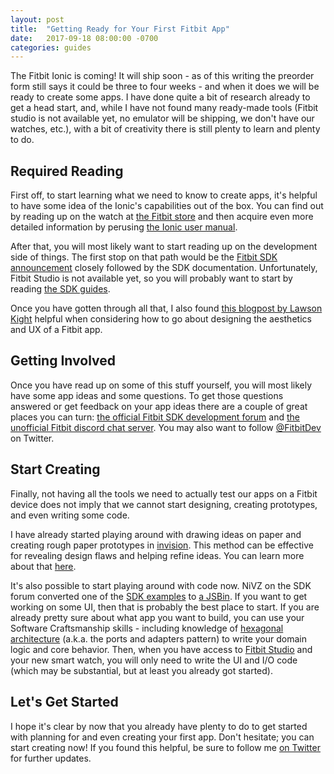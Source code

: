 ```yaml
---
layout: post
title:  "Getting Ready for Your First Fitbit App"
date:   2017-09-18 08:00:00 -0700
categories: guides
---
```


The Fitbit Ionic is coming! It will ship soon - as of this writing the
preorder form still says it could be three to four weeks - and when it
does we will be ready to create some apps. I have done
quite a bit of research already to get a head start, and, while I have not
found many ready-made tools (Fitbit studio is not available yet, no
emulator will be shipping, we don't have our watches, etc.), with a bit of creativity there is still
plenty to learn and plenty to do.

## Required Reading

First off, to start learning what we need to know to create apps, it's
helpful to have some idea of the Ionic's capabilities
out of the box. You can find out by reading up on the watch at
[the Fitbit store](https://www.fitbit.com/uk/shop/ionic) and then acquire even
more detailed information by perusing
[the Ionic user manual](https://staticcs.fitbit.com/content/assets/help/manuals/manual_ionic_en_US.pdf).

After that, you will most likely want to start reading up on the
development side of things. The first stop on that path would be the
[Fitbit SDK announcement](https://dev.fitbit.com/blog/2017-08-28-announcing-the-fitbit-sdk/)
closely followed by the SDK documentation. Unfortunately, Fitbit
Studio is not available yet, so you will probably want to start by
reading [the SDK guides](https://dev.fitbit.com/guides/application/).

Once you have gotten through all that, I also found
[this blogpost by Lawson Kight](http://www.lawsonkight.com/fitbit_ionic.html)
helpful when considering how to go about designing the aesthetics and
UX of a Fitbit app.

## Getting Involved

Once you have read up on some of this stuff yourself, you will most
likely have some app ideas and some questions. To get those questions
answered or get feedback on your app ideas there are a couple of great places you can turn:
[the official Fitbit SDK development forum](https://community.fitbit.com/t5/SDK-Development/bd-p/sdk)
and
[the unofficial Fitbit discord chat server](https://discord.gg/4ujeheG). You
may also want to follow [@FitbitDev](https://twitter.com/fitbitdev) on
Twitter.

## Start Creating

Finally, not having all the tools we need to actually
test our apps on a Fitbit device does not imply that we cannot start
designing, creating prototypes, and even writing some code.

I have
already started playing around with drawing ideas on paper and
creating rough paper prototypes in
[invision](https://www.invisionapp.com/). This method can be effective
for revealing design flaws and helping refine ideas. You can learn
more about that
[here](https://www.usability.gov/how-to-and-tools/methods/prototyping.html).

It's also possible to start playing around with code now. NiVZ on the
SDK forum converted one of the
[SDK examples](https://github.com/Fitbit/sdk-lcd-clock) to
[a JSBin](https://community.fitbit.com/t5/SDK-Development/How-to-simulate-image-based-clock-face-in-JSBin/m-p/2174744#M124). If
you want to get working on some UI, then that is probably the best
place to start. If you are already pretty sure about what app you want
to build, you can use your Software Craftsmanship skills - including
knowledge of
[hexagonal architecture](http://alistair.cockburn.us/Hexagonal+architecture)
(a.k.a. the ports and adapters pattern) to write your domain
logic and core behavior. Then, when you have access to
[Fitbit Studio](https://studio.fitbit.com/) and your new smart watch,
you will only need to write the UI and I/O code (which may be
substantial, but at least you already got started).

## Let's Get Started

I hope it's clear by now that you already have plenty to do to get
started with planning for and even creating your first app. Don't
hesitate; you can start creating now! If you
found this helpful, be sure to follow me
[on Twitter](https://twitter.com/xonev) for further updates.
